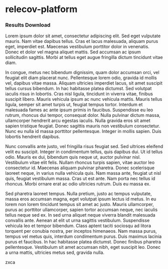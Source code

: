 # relecov-platform

### Results Download

Lorem ipsum dolor sit amet, consectetur adipiscing elit. Sed eget vulputate mauris. Nam vitae dapibus tellus. Cras et lacus malesuada, aliquam purus eget, imperdiet est. Maecenas vestibulum porttitor dolor in venenatis. Donec et dolor vel magna aliquet mattis. Sed accumsan ac ipsum sollicitudin sagittis. Morbi at tellus eget augue fringilla dictum tincidunt vitae diam.

In congue, metus nec bibendum dignissim, quam dolor accumsan orci, vel feugiat elit diam placerat nunc. Pellentesque lorem odio, gravida id mollis vel, dapibus vitae massa. Aliquam ultricies imperdiet lacus, sit amet suscipit tellus cursus bibendum. In hac habitasse platea dictumst. Sed volutpat iaculis risus in lobortis. Cras nisl ligula, tincidunt in viverra vitae, finibus suscipit libero. Mauris vehicula ipsum ac nunc vehicula mattis. Mauris tellus ligula, semper sit amet turpis ut, feugiat tempus tortor. Interdum et malesuada fames ac ante ipsum primis in faucibus. Suspendisse eu leo rutrum, rhoncus dui tempor, consequat dolor. Nulla pulvinar dictum massa, ullamcorper hendrerit arcu egestas iaculis. Nulla gravida eros sit amet sapien tristique feugiat. Donec sagittis mauris non vestibulum consectetur. Nunc eu nulla id massa porttitor pellentesque. Integer in mollis sapien. Duis lobortis hendrerit dapibus.

Nunc convallis ante justo, vel fringilla risus feugiat sed. Sed ultrices eleifend velit eu suscipit. Integer in condimentum tellus, quis dapibus dui. Ut id tellus odio. Mauris ex dui, bibendum quis neque ut, auctor pulvinar nisl. Vestibulum vitae elit felis. Nullam rhoncus turpis sapien, vitae auctor leo consectetur id. Maecenas aliquam pulvinar pharetra. Donec scelerisque laoreet neque, in varius nulla vehicula quis. Nam massa ante, feugiat ut nisl quis, feugiat vestibulum massa. Cras ut est ante. Nam porta nec tellus id rhoncus. Morbi ornare erat ac odio ultricies rutrum. Duis eu massa ex.

Sed pharetra laoreet tempus. Nulla pretium, justo ac tempus vulputate, massa eros accumsan magna, eget volutpat ipsum lectus id metus. In eu lorem non lorem tincidunt tempus sit amet ac justo. Mauris ullamcorper, purus ac porttitor ullamcorper, sapien tortor accumsan neque, nec iaculis tellus neque sed ex. In sed urna aliquet neque viverra blandit malesuada convallis ante. Aenean at elit ut urna sagittis vestibulum. Suspendisse vehicula leo et tempor bibendum. Class aptent taciti sociosqu ad litora torquent per conubia nostra, per inceptos himenaeos. Nam massa purus, tempus vel metus quis, interdum condimentum purus. Duis maximus lacinia purus et faucibus. In hac habitasse platea dictumst. Donec finibus pharetra pellentesque. Vestibulum sit amet accumsan nibh, eget suscipit leo. Donec a urna mattis, ultricies metus sed, gravida nulla.

zxca
